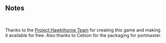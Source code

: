 ## Notes
<br/>

Thanks to the [Project Hawkthorne Team](https://github.com/hawkthorne/hawkthorne-journey) for creating this game and making it available for free. Also thanks to Cebion for the packaging for portmaster.
<br/>

